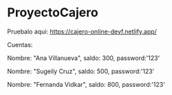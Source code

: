# ProyectoCajero

Pruebalo aqui: https://cajero-online-devf.netlify.app/

Cuentas:

Nombre: "Ana Villanueva", saldo: 300, password:'123'

Nombre: "Sugeily Cruz", saldo: 500, password:'123'

Nombre: "Fernanda Vidkar", saldo: 800, password:'123'
